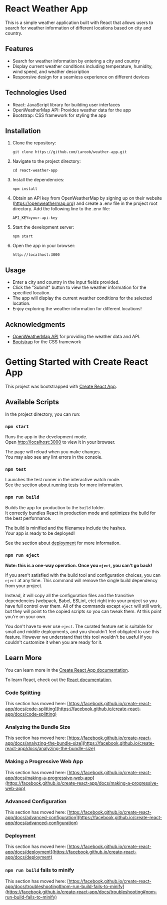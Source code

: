 # React Weather App

This is a simple weather application built with React that allows users to search for weather information of different locations based on city and country.

## Features

- Search for weather information by entering a city and country
- Display current weather conditions including temperature, humidity, wind speed, and weather description
- Responsive design for a seamless experience on different devices

## Technologies Used

- React: JavaScript library for building user interfaces
- OpenWeatherMap API: Provides weather data for the app
- Bootstrap: CSS framework for styling the app

## Installation

1. Clone the repository:
   ```shell
   git clone https://github.com/iaroob/weather-app.git
   
2. Navigate to the project directory:
   ```shell
   cd react-weather-app

3. Install the dependencies:
    ```shell
    npm install
    
4. Obtain an API key from OpenWeatherMap by signing up on their website (https://openweathermap.org) and create a .env file in the project root directory. Add the following line to the .env file:
    ```shell
    API_KEY=your-api-key
    
5. Start the development server:
    ```shell
    npm start
    
6. Open the app in your browser:
   ```shell
   http://localhost:3000

## Usage
- Enter a city and country in the input fields provided.
- Click the "Submit" button to view the weather information for the specified location.
- The app will display the current weather conditions for the selected location.
- Enjoy exploring the weather information for different locations!

## Acknowledgments
- [OpenWeatherMap API](https://openweathermap.org/api) for providing the weather data and API.
- [Bootstrap](https://getbootstrap.com) for the CSS framework


# Getting Started with Create React App

This project was bootstrapped with [Create React App](https://github.com/facebook/create-react-app).

## Available Scripts

In the project directory, you can run:

### `npm start`

Runs the app in the development mode.\
Open [http://localhost:3000](http://localhost:3000) to view it in your browser.

The page will reload when you make changes.\
You may also see any lint errors in the console.

### `npm test`

Launches the test runner in the interactive watch mode.\
See the section about [running tests](https://facebook.github.io/create-react-app/docs/running-tests) for more information.

### `npm run build`

Builds the app for production to the `build` folder.\
It correctly bundles React in production mode and optimizes the build for the best performance.

The build is minified and the filenames include the hashes.\
Your app is ready to be deployed!

See the section about [deployment](https://facebook.github.io/create-react-app/docs/deployment) for more information.

### `npm run eject`

**Note: this is a one-way operation. Once you `eject`, you can't go back!**

If you aren't satisfied with the build tool and configuration choices, you can `eject` at any time. This command will remove the single build dependency from your project.

Instead, it will copy all the configuration files and the transitive dependencies (webpack, Babel, ESLint, etc) right into your project so you have full control over them. All of the commands except `eject` will still work, but they will point to the copied scripts so you can tweak them. At this point you're on your own.

You don't have to ever use `eject`. The curated feature set is suitable for small and middle deployments, and you shouldn't feel obligated to use this feature. However we understand that this tool wouldn't be useful if you couldn't customize it when you are ready for it.

## Learn More

You can learn more in the [Create React App documentation](https://facebook.github.io/create-react-app/docs/getting-started).

To learn React, check out the [React documentation](https://reactjs.org/).

### Code Splitting

This section has moved here: [https://facebook.github.io/create-react-app/docs/code-splitting](https://facebook.github.io/create-react-app/docs/code-splitting)

### Analyzing the Bundle Size

This section has moved here: [https://facebook.github.io/create-react-app/docs/analyzing-the-bundle-size](https://facebook.github.io/create-react-app/docs/analyzing-the-bundle-size)

### Making a Progressive Web App

This section has moved here: [https://facebook.github.io/create-react-app/docs/making-a-progressive-web-app](https://facebook.github.io/create-react-app/docs/making-a-progressive-web-app)

### Advanced Configuration

This section has moved here: [https://facebook.github.io/create-react-app/docs/advanced-configuration](https://facebook.github.io/create-react-app/docs/advanced-configuration)

### Deployment

This section has moved here: [https://facebook.github.io/create-react-app/docs/deployment](https://facebook.github.io/create-react-app/docs/deployment)

### `npm run build` fails to minify

This section has moved here: [https://facebook.github.io/create-react-app/docs/troubleshooting#npm-run-build-fails-to-minify](https://facebook.github.io/create-react-app/docs/troubleshooting#npm-run-build-fails-to-minify)
